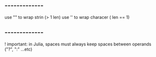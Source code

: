 ## -------------
use "" to wrap strin (> 1 len)
use '' to wrap characer ( len == 1)

## -------------
! important:
    in Julia, spaces must always keep spaces between operands ("?", ":" ...etc)